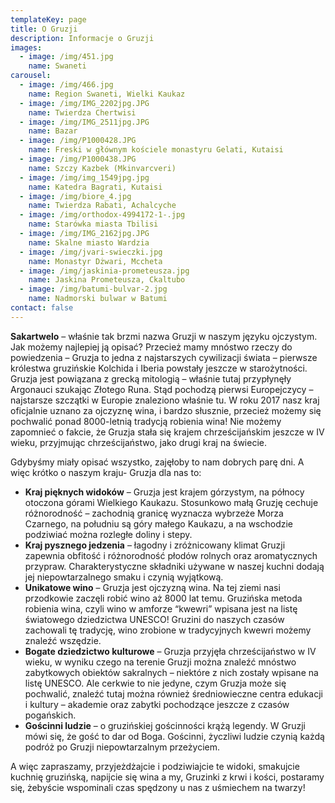 ```yaml
---
templateKey: page
title: O Gruzji
description: Informacje o Gruzji
images:
  - image: /img/451.jpg
    name: Swaneti
carousel:
  - image: /img/466.jpg
    name: Region Swaneti, Wielki Kaukaz
  - image: /img/IMG_2202jpg.JPG
    name: Twierdza Chertwisi
  - image: /img/IMG_2511jpg.JPG
    name: Bazar
  - image: /img/P1000428.JPG
    name: Freski w głównym kościele monastyru Gelati, Kutaisi
  - image: /img/P1000438.JPG
    name: Szczy Kazbek (Mkinvarcveri)
  - image: /img/img_1549jpg.jpg
    name: Katedra Bagrati, Kutaisi
  - image: /img/biore_4.jpg
    name: Twierdza Rabati, Achalcyche
  - image: /img/orthodox-4994172-1-.jpg
    name: Starówka miasta Tbilisi
  - image: /img/IMG_2162jpg.JPG
    name: Skalne miasto Wardzia
  - image: /img/jvari-swieczki.jpg
    name: Monastyr Dżwari, Mccheta
  - image: /img/jaskinia-prometeusza.jpg
    name: Jaskina Prometeusza, Ckaltubo
  - image: /img/batumi-bulvar-2.jpg
    name: Nadmorski bulwar w Batumi
contact: false
---
```

**Sakartwelo** – właśnie tak brzmi nazwa Gruzji w naszym języku ojczystym. Jak możemy najlepiej ją opisać? Przecież mamy mnóstwo rzeczy do powiedzenia  – Gruzja to jedna z najstarszych cywilizacji świata – pierwsze królestwa gruzińskie Kolchida i Iberia powstały jeszcze w starożytności. Gruzja jest powiązana z grecką mitologią – właśnie tutaj przypłynęły Argonauci szukając Złotego Runa. Stąd pochodzą pierwsi Europejczycy – najstarsze szczątki w Europie znaleziono właśnie tu. W roku 2017 nasz kraj oficjalnie uznano za ojczyznę wina, i bardzo słusznie, przecież możemy się pochwalić ponad 8000-letnią tradycją robienia wina! Nie możemy zapomnieć o fakcie, że  Gruzja stała się krajem chrześcijańskim jeszcze w IV wieku, przyjmując chrześcijaństwo, jako drugi kraj na świecie.

Gdybyśmy miały opisać wszystko, zajęłoby to nam dobrych parę dni. A więc krótko o naszym kraju- Gruzja dla nas to:

* **Kraj pięknych widoków** – Gruzja jest krajem górzystym, na północy otoczona górami Wielkiego Kaukazu. Stosunkowo małą Gruzję cechuje różnorodność – zachodnią granicę wyznacza wybrzeże Morza Czarnego, na południu są góry małego Kaukazu, a na wschodzie podziwiać można rozległe doliny i stepy.
* **Kraj pysznego jedzenia** – łagodny i zróżnicowany klimat Gruzji zapewnia obfitość i różnorodność płodów rolnych oraz aromatycznych przypraw. Charakterystyczne składniki używane w naszej kuchni dodają jej niepowtarzalnego smaku i czynią wyjątkową.
* **Unikatowe wino** – Gruzja jest ojczyzną wina. Na tej ziemi nasi przodkowie zaczęli robić wino aż 8000 lat temu. Gruzińska metoda robienia wina, czyli wino w amforze “kwewri” wpisana jest na listę światowego dziedzictwa UNESCO! Gruzini do naszych czasów zachowali tę tradycję, wino zrobione w tradycyjnych kwewri możemy znaleźć wszędzie.
* **Bogate dziedzictwo kulturowe** – Gruzja przyjęła chrześcijaństwo w IV wieku, w wyniku czego na terenie Gruzji można znaleźć mnóstwo zabytkowych obiektów sakralnych – niektóre z nich zostały wpisane na listę UNESCO. Ale cerkwie to nie jedyne, czym Gruzja może się pochwalić, znaleźć tutaj można również średniowieczne centra edukacji i kultury – akademie oraz zabytki pochodzące jeszcze z czasów pogańskich.
* **Gościnni ludzie** – o gruzińskiej gościnności krążą legendy. W Gruzji mówi się, że gość to dar od Boga. Gościnni, życzliwi ludzie czynią każdą podróż po Gruzji niepowtarzalnym przeżyciem.

A więc zapraszamy, przyjeżdżajcie i podziwiajcie te widoki, smakujcie kuchnię gruzińską, napijcie się wina a my, Gruzinki z krwi i kości, postaramy się, żebyście wspominali czas spędzony u nas z uśmiechem na twarzy!